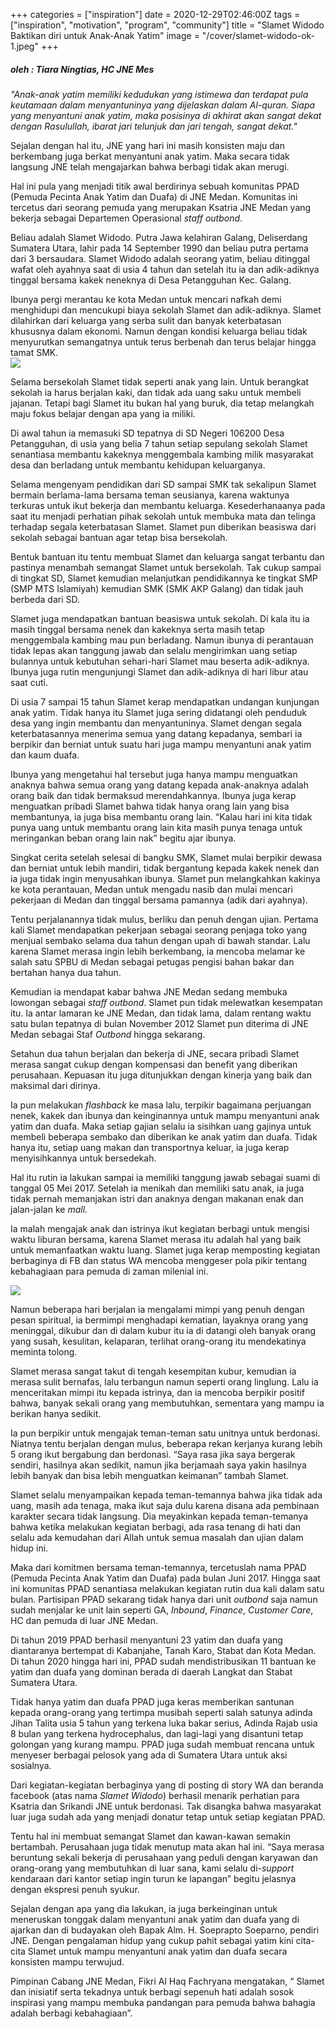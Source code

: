 +++
categories = ["inspiration"]
date = 2020-12-29T02:46:00Z
tags = ["inspiration", "motivation", "program", "community"]
title = "Slamet Widodo Baktikan diri untuk Anak-Anak Yatim"
image = "/cover/slamet-widodo-ok-1.jpeg"
+++

##### _oleh : Tiara Ningtias, HC JNE Mes_

_"Anak-anak yatim memiliki kedudukan yang istimewa dan terdapat pula keutamaan dalam menyantuninya yang dijelaskan dalam Al-quran. Siapa yang menyantuni anak yatim, maka posisinya di akhirat akan sangat dekat dengan Rasulullah, ibarat jari telunjuk dan jari tengah, sangat dekat."_

Sejalan dengan hal itu, JNE yang hari ini masih konsisten maju dan berkembang juga berkat menyantuni anak yatim. Maka secara tidak langsung JNE telah mengajarkan bahwa berbagi tidak akan merugi.

Hal ini pula yang menjadi titik awal berdirinya sebuah komunitas PPAD (Pemuda Pecinta Anak Yatim dan Duafa) di JNE Medan. Komunitas ini tercetus dari seorang pemuda yang merupakan Ksatria JNE Medan yang bekerja sebagai Departemen Operasional _staff outbond_.

Beliau adalah Slamet Widodo. Putra Jawa kelahiran Galang, Deliserdang Sumatera Utara, lahir pada 14 September 1990 dan beliau putra pertama dari 3 bersaudara. Slamet Widodo adalah seorang yatim, beliau ditinggal wafat oleh ayahnya saat di usia 4 tahun dan setelah itu ia dan adik-adiknya tinggal bersama kakek neneknya di Desa Petangguhan Kec. Galang.

Ibunya pergi merantau ke kota Medan untuk mencari nafkah demi menghidupi dan mencukupi biaya sekolah Slamet dan adik-adiknya. Slamet dilahirkan dari keluarga yang serba sulit dan banyak keterbatasan khususnya dalam ekonomi. Namun dengan kondisi keluarga beliau tidak menyurutkan semangatnya untuk terus berbenah dan terus belajar hingga tamat SMK.  
![](/uploads/whatsapp-image-2020-12-27-at-20-39-47.jpeg)

Selama bersekolah Slamet tidak seperti anak yang lain. Untuk berangkat sekolah ia harus berjalan kaki, dan tidak ada uang saku untuk membeli jajanan. Tetapi bagi Slamet itu bukan hal yang buruk, dia tetap melangkah maju fokus belajar dengan apa yang ia miliki.

Di awal tahun ia memasuki SD tepatnya di SD Negeri 106200 Desa Petangguhan, di usia yang belia 7 tahun setiap sepulang sekolah Slamet senantiasa membantu kakeknya menggembala kambing milik masyarakat desa dan berladang untuk membantu kehidupan keluarganya.

Selama mengenyam pendidikan dari SD sampai SMK tak sekalipun Slamet bermain berlama-lama bersama teman seusianya, karena waktunya terkuras untuk ikut bekerja dan membantu keluarga. Kesederhanaanya pada saat itu menjadi perhatian pihak sekolah untuk membuka mata dan telinga terhadap segala keterbatasan Slamet. Slamet pun diberikan beasiswa dari sekolah sebagai bantuan agar tetap bisa bersekolah.

Bentuk bantuan itu tentu membuat Slamet dan keluarga sangat terbantu dan pastinya menambah semangat Slamet untuk bersekolah. Tak cukup sampai di tingkat SD, Slamet kemudian melanjutkan pendidikannya ke tingkat SMP (SMP MTS Islamiyah) kemudian SMK (SMK AKP Galang) dan tidak jauh berbeda dari SD.

Slamet juga mendapatkan bantuan beasiswa untuk sekolah. Di kala itu ia masih tinggal bersama nenek dan kakeknya serta masih tetap menggembala kambing mau pun berladang. Namun ibunya di perantauan tidak lepas akan tanggung jawab dan selalu mengirimkan uang setiap bulannya untuk kebutuhan sehari-hari Slamet mau beserta adik-adiknya. Ibunya juga rutin mengunjungi Slamet dan adik-adiknya di hari libur atau saat cuti.

Di usia 7 sampai 15 tahun Slamet kerap mendapatkan undangan kunjungan anak yatim. Tidak hanya itu Slamet juga sering didatangi oleh penduduk desa yang ingin membantu dan menyantuninya. Slamet dengan segala keterbatasannya menerima semua yang datang kepadanya, sembari ia berpikir dan berniat untuk suatu hari juga mampu menyantuni anak yatim dan kaum duafa.

Ibunya yang mengetahui hal tersebut juga hanya mampu menguatkan anaknya bahwa semua orang yang datang kepada anak-anaknya adalah orang baik dan tidak bermaksud merendahkannya. Ibunya juga kerap menguatkan pribadi Slamet bahwa tidak hanya orang lain yang bisa membantunya, ia juga bisa membantu orang lain. “Kalau hari ini kita tidak punya uang untuk membantu orang lain kita masih punya tenaga untuk meringankan beban orang lain nak” begitu ajar ibunya.

Singkat cerita setelah selesai di bangku SMK, Slamet mulai berpikir dewasa dan berniat untuk lebih mandiri, tidak bergantung kepada kakek nenek dan ia juga tidak ingin menyusahkan ibunya. Slamet pun melangkahkan kakinya ke kota perantauan, Medan untuk mengadu nasib dan mulai mencari pekerjaan di Medan dan tinggal bersama pamannya (adik dari ayahnya).

Tentu perjalanannya tidak mulus, berliku dan penuh dengan ujian. Pertama kali Slamet mendapatkan pekerjaan sebagai seorang penjaga toko yang menjual sembako selama dua tahun dengan upah di bawah standar. Lalu karena Slamet merasa ingin lebih berkembang, ia mencoba melamar ke salah satu SPBU di Medan sebagai petugas pengisi bahan bakar dan bertahan hanya dua tahun.

Kemudian ia mendapat kabar bahwa JNE Medan sedang membuka lowongan sebagai _staff outbond_. Slamet pun tidak melewatkan kesempatan itu. Ia antar lamaran ke JNE Medan, dan tidak lama, dalam rentang waktu satu bulan tepatnya di bulan November 2012 Slamet pun diterima di JNE Medan sebagai Staf _Outbond_ hingga sekarang.

Setahun dua tahun berjalan dan bekerja di JNE, secara pribadi Slamet merasa sangat cukup dengan kompensasi dan benefit yang diberikan perusahaan. Kepuasan itu juga ditunjukkan dengan kinerja yang baik dan maksimal dari dirinya.

Ia pun melakukan _flashback_ ke masa lalu, terpikir bagaimana perjuangan nenek, kakek dan ibunya dan keinginannya untuk mampu menyantuni anak yatim dan duafa. Maka setiap gajian selalu ia sisihkan uang gajinya untuk membeli beberapa sembako dan diberikan ke anak yatim dan duafa. Tidak hanya itu, setiap uang makan dan transportnya keluar, ia juga kerap menyisihkannya untuk bersedekah.

Hal itu rutin ia lakukan sampai ia memiliki tanggung jawab sebagai suami di tanggal 05 Mei 2017. Setelah ia menikah dan memiliki satu anak, ia juga tidak pernah memanjakan istri dan anaknya dengan makanan enak dan jalan-jalan ke _mall._

Ia malah mengajak anak dan istrinya ikut kegiatan berbagi untuk mengisi waktu liburan bersama, karena Slamet merasa itu adalah hal yang baik untuk memanfaatkan waktu luang. Slamet juga kerap memposting kegiatan berbaginya di FB dan status WA mencoba menggeser pola pikir tentang kebahagiaan para pemuda di zaman milenial ini.

![](/uploads/aljamiyatul-washliyah-1.jpg)

Namun beberapa hari berjalan ia mengalami mimpi yang penuh dengan pesan spiritual, ia bermimpi menghadapi kematian, layaknya orang yang meninggal, dikubur dan di dalam kubur itu ia di datangi oleh banyak orang yang susah, kesulitan, kelaparan, terlihat orang-orang itu mendekatinya meminta tolong.

Slamet merasa sangat takut di tengah kesempitan kubur, kemudian ia merasa sulit bernafas, lalu terbangun namun seperti orang linglung. Lalu ia menceritakan mimpi itu kepada istrinya, dan ia mencoba berpikir positif bahwa, banyak sekali orang yang membutuhkan, sementara yang mampu ia berikan hanya sedikit.

Ia pun berpikir untuk mengajak teman-teman satu unitnya untuk berdonasi. Niatnya tentu berjalan dengan mulus, beberapa rekan kerjanya kurang lebih 5 orang ikut bergabung dan berdonasi. “Saya rasa jika saya bergerak sendiri, hasilnya akan sedikit, namun jika berjamaah saya yakin hasilnya lebih banyak dan bisa lebih menguatkan keimanan” tambah Slamet.

Slamet selalu menyampaikan kepada teman-temannya bahwa jika tidak ada uang, masih ada tenaga, maka ikut saja dulu karena disana ada pembinaan karakter secara tidak langsung. Dia meyakinkan kepada teman-temanya bahwa ketika melakukan kegiatan berbagi, ada rasa tenang di hati dan selalu ada kemudahan dari Allah untuk semua masalah dan ujian dalam hidup ini.

Maka dari komitmen bersama teman-temannya, tercetuslah nama PPAD (Pemuda Pecinta Anak Yatim dan Duafa) pada bulan Juni 2017. Hingga saat ini komunitas PPAD senantiasa melakukan kegiatan rutin dua kali dalam satu bulan. Partisipan PPAD sekarang tidak hanya dari unit _outbond_ saja namun sudah menjalar ke unit lain seperti GA, _Inbound_, _Finance_, _Customer Care_, HC dan pemuda di luar JNE Medan.

Di tahun 2019 PPAD berhasil menyantuni 23 yatim dan duafa yang diantaranya bertempat di Kabanjahe, Tanah Karo, Stabat dan Kota Medan. Di tahun 2020 hingga hari ini, PPAD sudah mendistribusikan 11 bantuan ke yatim dan duafa yang dominan berada di daerah Langkat dan Stabat Sumatera Utara.

Tidak hanya yatim dan duafa PPAD juga keras memberikan santunan kepada orang-orang yang tertimpa musibah seperti salah satunya adinda Jihan Talita usia 5 tahun yang terkena luka bakar serius, Adinda Rajab usia 8 bulan yang terkena hydrocephalus, dan lagi-lagi yang disantuni tetap golongan yang kurang mampu. PPAD juga sudah membuat rencana untuk menyeser berbagai pelosok yang ada di Sumatera Utara untuk aksi sosialnya.

Dari kegiatan-kegiatan berbaginya yang di posting di story WA dan beranda facebook (atas nama _Slamet Widodo_) berhasil menarik perhatian para Ksatria dan Srikandi JNE untuk berdonasi. Tak disangka bahwa masyarakat luar juga sudah ada yang menjadi donatur tetap untuk setiap kegiatan PPAD.

Tentu hal ini membuat semangat Slamet dan kawan-kawan semakin bertambah. Perusahaan juga tidak menutup mata akan hal ini. “Saya merasa beruntung sekali bekerja di perusahaan yang peduli dengan karyawan dan orang-orang yang membutuhkan di luar sana, kami selalu di-_support_ kendaraan dari kantor setiap ingin turun ke lapangan” begitu jelasnya dengan ekspresi penuh syukur.

Sejalan dengan apa yang dia lakukan, ia juga berkeinginan untuk meneruskan tonggak dalam menyantuni anak yatim dan duafa yang di ajarkan dan di budayakan oleh Bapak Alm. H. Soeprapto Soeparno, pendiri JNE. Dengan pengalaman hidup yang cukup pahit sebagai yatim kini cita-cita Slamet untuk mampu menyantuni anak yatim dan duafa secara konsisten mampu terwujud.

Pimpinan Cabang JNE Medan, Fikri Al Haq Fachryana mengatakan, “ Slamet dan inisiatif serta tekadnya untuk berbagi sepenuh hati adalah sosok inspirasi yang mampu membuka pandangan para pemuda bahwa bahagia adalah berbagi kebahagiaan”.
